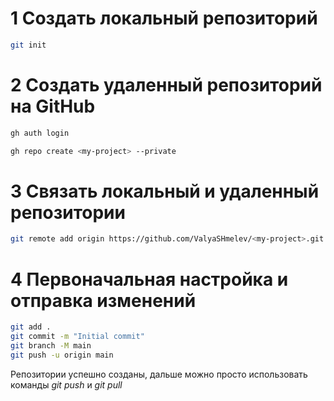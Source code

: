 # 1 Создать локальный репозиторий
```bash
git init
```

# 2 Создать удаленный репозиторий на GitHub
```bash
gh auth login

gh repo create <my-project> --private
```

# 3 Связать локальный и удаленный репозитории
```bash
git remote add origin https://github.com/ValyaSHmelev/<my-project>.git
```

# 4 Первоначальная настройка и отправка изменений

```bash
git add .
git commit -m "Initial commit"
git branch -M main
git push -u origin main
```

Репозитории успешно созданы, дальше можно просто использовать команды *git push* и *git pull*